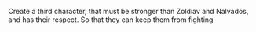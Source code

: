 Create a third character, that must be stronger than Zoldiav and Nalvados, and has their respect. So that they can keep them from fighting
